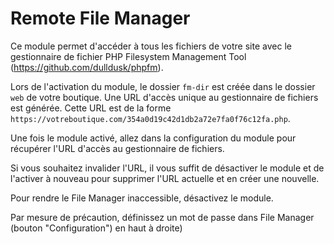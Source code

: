 # Remote File Manager

Ce module permet d'accéder à tous les fichiers de votre site avec le
gestionnaire de fichier PHP Filesystem Management Tool (https://github.com/dulldusk/phpfm).

Lors de l'activation du module, le dossier `fm-dir` est créée dans le dossier
`web` de votre boutique. Une URL d'accès unique au gestionnaire de fichiers est générée.
Cette URL est de la forme `https://votreboutique.com/354a0d19c42d1db2a72e7fa0f76c12fa.php`.

Une fois le module activé, allez dans la configuration du module pour récupérer l'URL d'accès au gestionnaire de fichiers.

Si vous souhaitez invalider l'URL, il vous suffit de désactiver le module et de l'activer à nouveau pour supprimer
l'URL actuelle et en créer une nouvelle.

Pour rendre le File Manager inaccessible, désactivez le module.

Par mesure de précaution, définissez un mot de passe dans File Manager (bouton "Configuration") en haut à droite)
